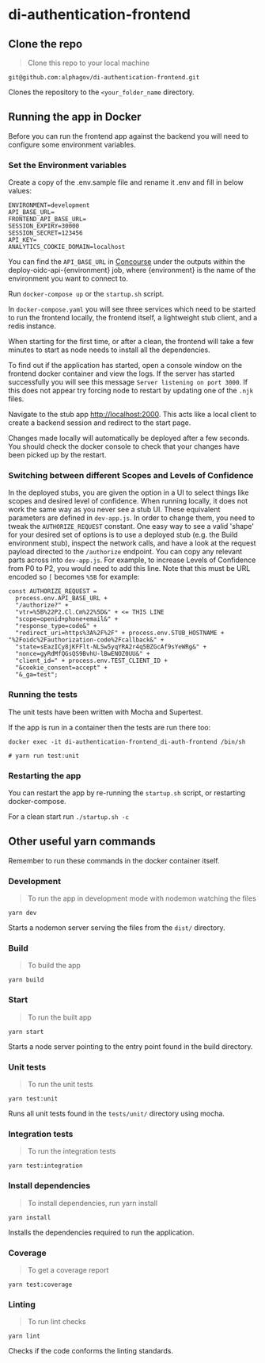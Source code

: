 # di-authentication-frontend

## Clone the repo

> Clone this repo to your local machine

```shell script
git@github.com:alphagov/di-authentication-frontend.git
```

Clones the repository to the `<your_folder_name` directory.

## Running the app in Docker

Before you can run the frontend app against the backend you will need to configure some environment variables.

### Set the Environment variables

Create a copy of the .env.sample file and rename it .env and fill in below values:

```
ENVIRONMENT=development
API_BASE_URL=
FRONTEND_API_BASE_URL=
SESSION_EXPIRY=30000
SESSION_SECRET=123456
API_KEY=
ANALYTICS_COOKIE_DOMAIN=localhost
```

You can find the `API_BASE_URL` in [Concourse](https://cd.gds-reliability.engineering/teams/verify/pipelines/di-authentication-deployment) under the outputs within the deploy-oidc-api-{environment} job, where {environment} is the name of the environment you want to connect to.

Run `docker-compose up` or the `startup.sh` script.

In `docker-compose.yaml` you will see three services which need to be started to run the frontend locally, the frontend itself, a lightweight stub client, and a redis instance. 

When starting for the first time, or after a clean, the frontend will take a few minutes to start as node needs to install all the dependencies.

To find out if the application has started, open a console window on the frontend docker container and view the logs. If the server has started successfully you will see this message `Server listening on port 3000`.  If this does not appear try forcing node to restart by updating one of the `.njk` files.

Navigate to the stub app [http://localhost:2000](http://localhost:2000).  This acts like a local client to create a backend session and redirect to the start page.

Changes made locally will automatically be deployed after a few seconds. You should check the docker console to check that your changes have been picked up by the restart.

### Switching between different Scopes and Levels of Confidence

In the deployed stubs, you are given the option in a UI to select things like scopes and desired level of confidence. When running locally, it does not work the same way as you never see a stub UI. These equivalent parameters are defined in `dev-app.js`. In order to change them, you need to tweak the `AUTHORIZE_REQUEST` constant. One easy way to see a valid 'shape' for your desired set of options is to use a deployed stub (e.g. the Build environment stub), inspect the network calls, and have a look at the request payload directed to the `/authorize` endpoint. You can copy any relevant parts across into `dev-app.js`. For example, to increase Levels of Confidence from P0 to P2, you would need to add this line. Note that this must be URL encoded so `[` becomes `%5B` for example:

```
const AUTHORIZE_REQUEST =
  process.env.API_BASE_URL +
  "/authorize?" +
  "vtr=%5B%22P2.Cl.Cm%22%5D&" + <= THIS LINE
  "scope=openid+phone+email&" +
  "response_type=code&" +
  "redirect_uri=https%3A%2F%2F" + process.env.STUB_HOSTNAME + "%2Foidc%2Fauthorization-code%2Fcallback&" +
  "state=sEazICy8jKFFlt-NLSw5yqYRA2r4q5BZGcAf9sYeWRg&" +
  "nonce=gyRdMfQGsQS9BvhU-lBwENOZ0UU&" +
  "client_id=" + process.env.TEST_CLIENT_ID +
  "&cookie_consent=accept" +
  "&_ga=test";
```

### Running the tests

The unit tests have been written with Mocha and Supertest.

If the app is run in a container then the tests are run there too:

```shell script
docker exec -it di-authentication-frontend_di-auth-frontend /bin/sh

# yarn run test:unit
```

### Restarting the app

You can restart the app by re-running the `startup.sh` script, or restarting docker-compose.

For a clean start run `./startup.sh -c`

## Other useful yarn commands

Remember to run these commands in the docker container itself.

### Development

> To run the app in development mode with nodemon watching the files

```shell script
yarn dev
```

Starts a nodemon server serving the files from the `dist/`
directory.

### Build

> To build the app

```shell script
yarn build
```

### Start

> To run the built app

```shell script
yarn start
```

Starts a node server pointing to the entry point found in
the build directory.

### Unit tests

> To run the unit tests

```shell script
yarn test:unit
```

Runs all unit tests found in the `tests/unit/` directory
using mocha.

### Integration tests

> To run the integration tests

```shell script
yarn test:integration
```


### Install dependencies

> To install dependencies, run yarn install

```shell script
yarn install
```

Installs the dependencies required to run the application.

### Coverage

> To get a coverage report

```shell script
yarn test:coverage
```

### Linting

> To run lint checks

```shell script
yarn lint
```

Checks if the code conforms the linting standards.
